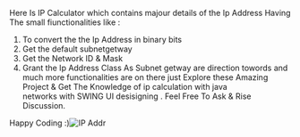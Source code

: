
Here Is IP Calculator which contains majour details of the Ip Address Having The small fiunctionalities like :

  1. To convert the the Ip Address in binary bits
  2. Get the default subnetgetway
  3. Get the Network ID & Mask
  4. Grant the Ip Address Class As Subnet getway are direction towords and much more functionalities are on there just Explore these Amazing Project & Get The Knowledge of ip calculation with java     
     networks with SWING UI desisigning .
Feel Free To Ask & Rise Discussion.

Happy Coding :)![IP Addr](https://github.com/user-attachments/assets/531f626a-4fe5-4823-b27f-d890ae3828db)
